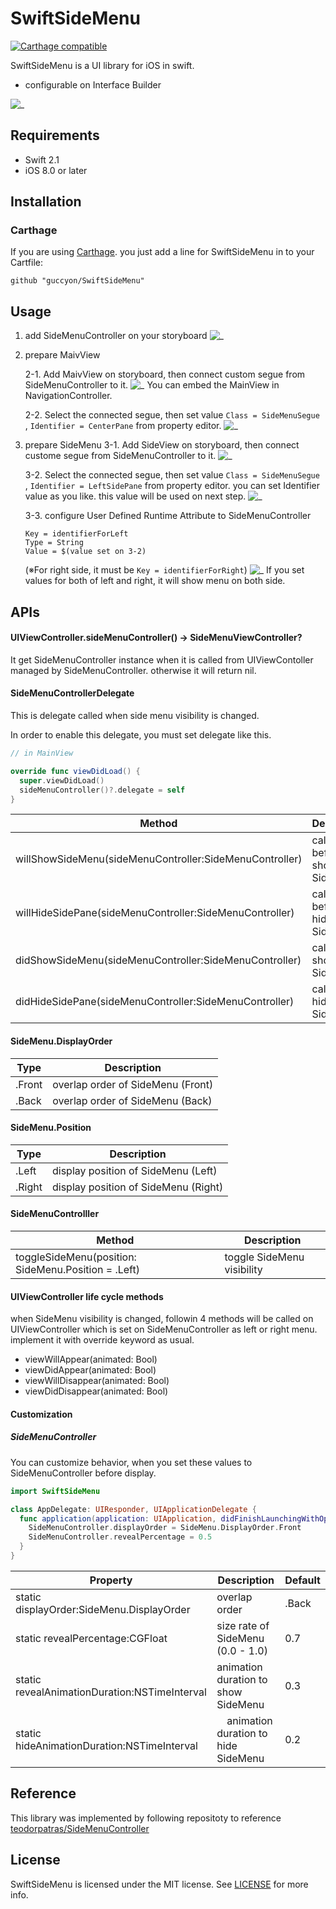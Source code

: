 SwiftSideMenu
========
[![Carthage compatible](https://img.shields.io/badge/Carthage-compatible-4BC51D.svg?style=flat)](https://github.com/Carthage/Carthage)

SwiftSideMenu is a UI library for iOS in swift.
- configurable on Interface Builder

![_](Images/screencast.gif)

## Requirements
- Swift 2.1
- iOS 8.0 or later

## Installation

### Carthage

If you are using [Carthage](https://github.com/Carthage/Carthage). you just add a line for SwiftSideMenu in to your Cartfile:

```
github "guccyon/SwiftSideMenu"
```



## Usage

1. add SideMenuController on your storyboard
![_](Images/1.PlaceSideMenuController.png)

2. prepare MaivView

    2-1. Add MaivView on storyboard, then connect custom segue from SideMenuController to it.
    ![_](Images/2-1.ConnectSegueFromSideMenuControllerToMainView.png)
    You can embed the MainView in NavigationController.

    2-2. Select the connected segue, then set value ```Class = SideMenuSegue ```, ```Identifier = CenterPane``` from property editor.
    ![_](Images/2-2.ConnectSegueFromSideMenuControllerToMainView.png)

3. prepare SideMenu
    3-1. Add SideView on storyboard, then connect custome segue from SideMenuController to it.
    ![_](Images/3-1.ConnectSegueFromSideMenuControllerToSideView.png)

    3-2. Select the connected segue, then set value ```Class = SideMenuSegue ```, ```Identifier = LeftSidePane``` from property editor.
    you can set Identifier value as you like. this value will be used on next step.
    ![_](Images/3-2.ConnectSegueFromSideMenuControllerToSideView.png)

    3-3. configure User Defined Runtime Attribute to SideMenuController
    ```
    Key = identifierForLeft
    Type = String
    Value = $(value set on 3-2)
    ```
    (※For right side, it must be ```Key = identifierForRight```)
    ![_](Images/3-3.ConnectSegueFromSideMenuControllerToSideView.png)
    If you set values for both of left and right, it will show menu on both side.


## APIs

#### UIViewController.sideMenuController() -> SideMenuViewController?
It get SideMenuController instance when it is called from UIViewContoller managed by SideMenuController.
otherwise it will return nil.

#### SideMenuControllerDelegate
This is delegate called when side menu visibility is changed.

In order to enable this delegate, you must set delegate like this.
```swift
// in MainView

override func viewDidLoad() {
  super.viewDidLoad()
  sideMenuController()?.delegate = self
}
```

|Method|Description|
|------|-----|
| willShowSideMenu(sideMenuController:SideMenuController) | called before showing SideMenu |
| willHideSidePane(sideMenuController:SideMenuController) | called before hiding SideMenu |
| didShowSideMenu(sideMenuController:SideMenuController) | called after showing SideMenu |
| didHideSidePane(sideMenuController:SideMenuController) | called after hiding SideMenu |

#### SideMenu.DisplayOrder
|Type|Description|
|------|-----|
| .Front | overlap order of SideMenu (Front) |
| .Back  | overlap order of SideMenu (Back) |

#### SideMenu.Position
|Type|Description|
|------|-----|
| .Left  | display position of SideMenu (Left) |
| .Right | display position of SideMenu (Right) |

#### SideMenuControlller
|Method|Description|
|------|-----|
| toggleSideMenu(position: SideMenu.Position = .Left) | toggle SideMenu visibility |


#### UIViewController life cycle methods
when SideMenu visibility is changed, followin 4 methods will be called on UIViewController which is set on SideMenuController as left or right menu. implement it with override keyword as usual.
* viewWillAppear(animated: Bool)
* viewDidAppear(animated: Bool)
* viewWillDisappear(animated: Bool)
* viewDidDisappear(animated: Bool)

#### Customization
##### SideMenuController
You can customize behavior, when you set these values to SideMenuController before display.

```swift
import SwiftSideMenu

class AppDelegate: UIResponder, UIApplicationDelegate {
  func application(application: UIApplication, didFinishLaunchingWithOptions launchOptions: [NSObject: AnyObject]?) -> Bool {
    SideMenuController.displayOrder = SideMenu.DisplayOrder.Front
    SideMenuController.revealPercentage = 0.5
  }  
}
```
|Property|Description| Default |
|------|-----|-----|
| static displayOrder:SideMenu.DisplayOrder | overlap order | .Back |
| static revealPercentage:CGFloat | size rate of SideMenu (0.0 - 1.0) | 0.7 |
| static revealAnimationDuration:NSTimeInterval | animation duration to show SideMenu | 0.3 |
| static hideAnimationDuration:NSTimeInterval |　animation duration to hide SideMenu | 0.2 |

## Reference
This library was implemented by following repositoty to reference
[teodorpatras/SideMenuController](https://github.com/teodorpatras/SideMenuController)

## License

SwiftSideMenu is licensed under the MIT license. See [LICENSE](LICENSE) for more info.
